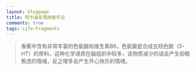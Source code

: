 ```yaml
---
layout: blogpage
title: 阿卡迪亚湾旅居手记
comments: true
tags: Life-Fragments
---
```



> 香蕉中含有非常丰富的色氨酸和维生素B6，色氨酸是合成五羟色胺（5-HT）的原料，这种化学递质在脑组织中较多，该物质减少的话会产生抑郁焦虑的情绪，反之增多会产生开心快乐的情绪。

